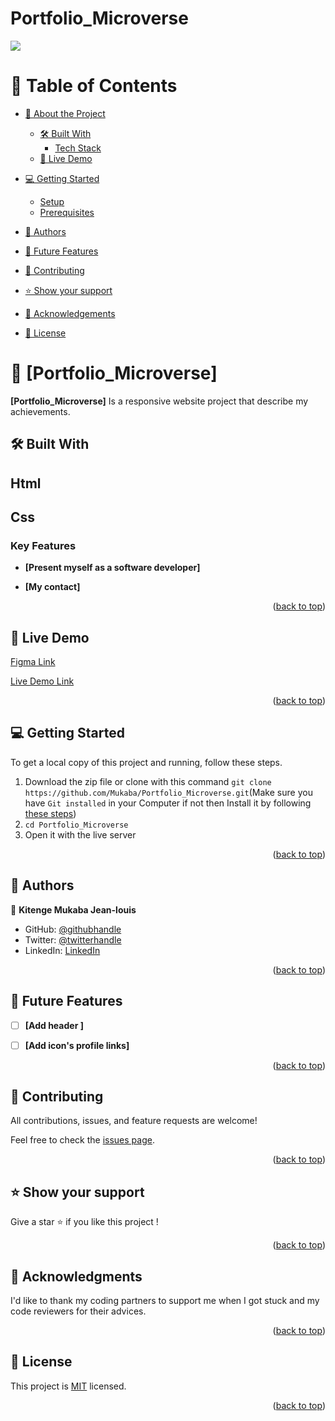 # Portfolio_Microverse
![](https://img.shields.io/badge/Microverse-blueviolet)
<a name="readme-top"></a>
<!-- TABLE OF CONTENTS -->

# 📗 Table of Contents

- [📖 About the Project](#about-project)
  - [🛠 Built With](#built-with)
    - [Tech Stack](#tech-stack)
  - [🚀 Live Demo](#live-demo)
- [💻 Getting Started](#getting-started)
  - [Setup](#setup)
  - [Prerequisites](#prerequisites)
- [👥 Authors](#authors)
- [🔭 Future Features](#future-features)
- [🤝 Contributing](#contributing)
- [⭐️ Show your support](#support)
- [🙏 Acknowledgements](#acknowledgements)

- [📝 License](#license)


<!-- PROJECT DESCRIPTION -->

# 📖 [Portfolio_Microverse] <a name="about-project"></a>


**[Portfolio_Microverse]** Is a responsive website project that describe my achievements.


## 🛠 Built With <a name="built-with"></a>

## Html
## Css
<!-- Features -->

### Key Features <a name="key-features"></a>


- **[Present myself as a software developer]**
<!-- - **[My Skills]** -->
- **[My contact]**
<!-- - **[My past projects]**
- **[Responsiveness ]**
- **[Desktop and Mobile version]**
- **[Interactive hamburger menu]**
- **[Modal pop up on clicking to see project]** -->


<p align="right">(<a href="#readme-top">back to top</a>)</p>
<!-- LIVE DEMO -->

## 🚀 Live Demo <a name="live-demo"></a>

[Figma Link](https://www.figma.com/file/l7SqJ3ZfkAKih9sFxvWSR4/Microverse-Student-Project-1?node-id=0%3A1&t=teTWva4DHx9UzJUX-0)

[Live Demo Link](https://Mukaba/Portfolio_Microverse/)
<!-- [Project requirements Link](Not yet available) -->
<p align="right">(<a href="#readme-top">back to top</a>)</p>

<!-- GETTING STARTED -->

## 💻 Getting Started <a name="getting-started"></a>

To get a local copy of this project and running, follow these steps.


1. Download the zip file or clone with this command `git clone https://github.com/Mukaba/Portfolio_Microverse.git`(Make sure you have `Git installed` in your Computer if not then Install it by following [these steps](https://git-scm.com/book/en/v2/Getting-Started-Installing-Git))
2. `cd Portfolio_Microverse`
3. Open it with the live server


<p align="right">(<a href="#readme-top">back to top</a>)</p>

<!-- AUTHORS -->

## 👥 Authors <a name="authors"></a>
👤 **Kitenge Mukaba Jean-louis**

- GitHub: [@githubhandle](https://github.com/Mukaba)
- Twitter: [@twitterhandle](https://twitter.com/JeanlouisMukaba)
- LinkedIn: [LinkedIn](edin.com/in/kitenge-mukaba-jean-louis-71a2441bb/)

<p align="right">(<a href="#readme-top">back to top</a>)</p>

<!-- FUTURE FEATURES -->

## 🔭 Future Features <a name="future-features"></a>


- [ ] **[Add header ]**
- [ ] **[Add icon's profile links]**


<p align="right">(<a href="#readme-top">back to top</a>)</p>

<!-- CONTRIBUTING -->

## 🤝 Contributing <a name="contributing"></a>

All contributions, issues, and feature requests are welcome!

Feel free to check the [issues page](https://github.com/Mukaba/Portfolio_Microverse).

<p align="right">(<a href="#readme-top">back to top</a>)</p>

<!-- SUPPORT -->

## ⭐️ Show your support <a name="support"></a>

Give a star ⭐️ if you like this project !

<p align="right">(<a href="#readme-top">back to top</a>)</p>

<!-- ACKNOWLEDGEMENTS -->

## 🙏 Acknowledgments <a name="acknowledgements"></a>

I'd like to thank my coding partners to support me when I got stuck and my code reviewers for their advices.

<p align="right">(<a href="#readme-top">back to top</a>)</p>


<!-- LICENSE -->

## 📝 License <a name="license"></a>

This project is [MIT](./MIT.md) licensed.

<p align="right">(<a href="#readme-top">back to top</a>)</p>